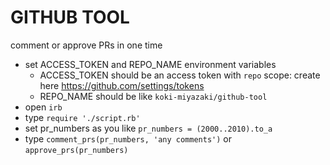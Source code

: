 GITHUB TOOL
===========

comment or approve PRs in one time


- set ACCESS_TOKEN and REPO_NAME environment variables
  - ACCESS_TOKEN should be an access token with `repo` scope: create here https://github.com/settings/tokens
  - REPO_NAME should be like `koki-miyazaki/github-tool`
- open `irb`
- type `require './script.rb'`
- set pr_numbers as you like `pr_numbers = (2000..2010).to_a`
- type `comment_prs(pr_numbers, 'any comments')` or `approve_prs(pr_numbers)`

